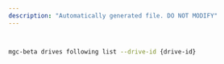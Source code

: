 ```yaml
---
description: "Automatically generated file. DO NOT MODIFY"
---
```


```bash


mgc-beta drives following list --drive-id {drive-id}

```